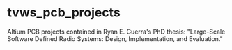 # tvws_pcb_projects
Altium PCB projects contained in Ryan E. Guerra's PhD thesis:  "Large-Scale Software Defined Radio Systems: Design, Implementation, and Evaluation."
